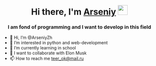<h1 align="center">Hi there, I'm <a href="https://www.instagram.com/zhelvak0v/" target="_blank">Arseniy</a> 
<img src="https://github.com/blackcater/blackcater/raw/main/images/Hi.gif" height="32"/></h1>
<h3 align="center">I am fond of programming and I want to develop in this field</h3>


- 👋 Hi, I’m @ArseniyZh
- 👀 I’m interested in python and web-development
- 🌱 I’m currently learning in school
- 💞️ I want to collaborate with Elon Musk
- 📫 How to reach me teer_ok@mail.ru

<!---
ArseniyZh/ArseniyZh is a ✨ special ✨ repository because its `README.md` (this file) appears on your GitHub profile.
You can click the Preview link to take a look at your changes.
--->
